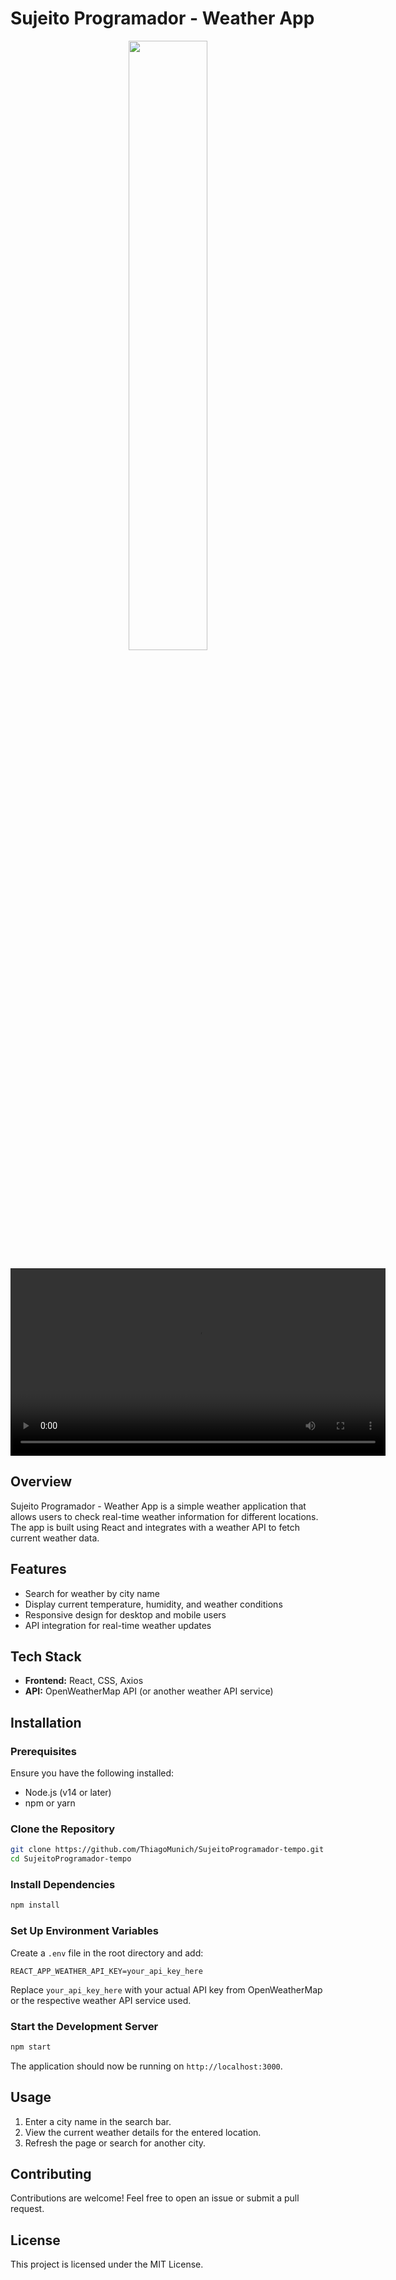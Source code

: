 # Sujeito Programador - Weather App

<p align="center">
 <img src="https://i.imgur.com/U6HDZOD.png" width="50%" height="50%" />
</p>

<video width="600" controls>
  <source src="https://imgur.com/a/gArzP3I" type="video/mp4">
  Your browser does not support the video tag.
</video>

## Overview
Sujeito Programador - Weather App is a simple weather application that allows users to check real-time weather information for different locations. The app is built using React and integrates with a weather API to fetch current weather data.

## Features
- Search for weather by city name
- Display current temperature, humidity, and weather conditions
- Responsive design for desktop and mobile users
- API integration for real-time weather updates

## Tech Stack
- **Frontend:** React, CSS, Axios
- **API:** OpenWeatherMap API (or another weather API service)

## Installation
### Prerequisites
Ensure you have the following installed:
- Node.js (v14 or later)
- npm or yarn

### Clone the Repository
```bash
git clone https://github.com/ThiagoMunich/SujeitoProgramador-tempo.git
cd SujeitoProgramador-tempo
```

### Install Dependencies
```bash
npm install
```

### Set Up Environment Variables
Create a `.env` file in the root directory and add:
```env
REACT_APP_WEATHER_API_KEY=your_api_key_here
```
Replace `your_api_key_here` with your actual API key from OpenWeatherMap or the respective weather API service used.

### Start the Development Server
```bash
npm start
```

The application should now be running on `http://localhost:3000`.

## Usage
1. Enter a city name in the search bar.
2. View the current weather details for the entered location.
3. Refresh the page or search for another city.

## Contributing
Contributions are welcome! Feel free to open an issue or submit a pull request.

## License
This project is licensed under the MIT License.

